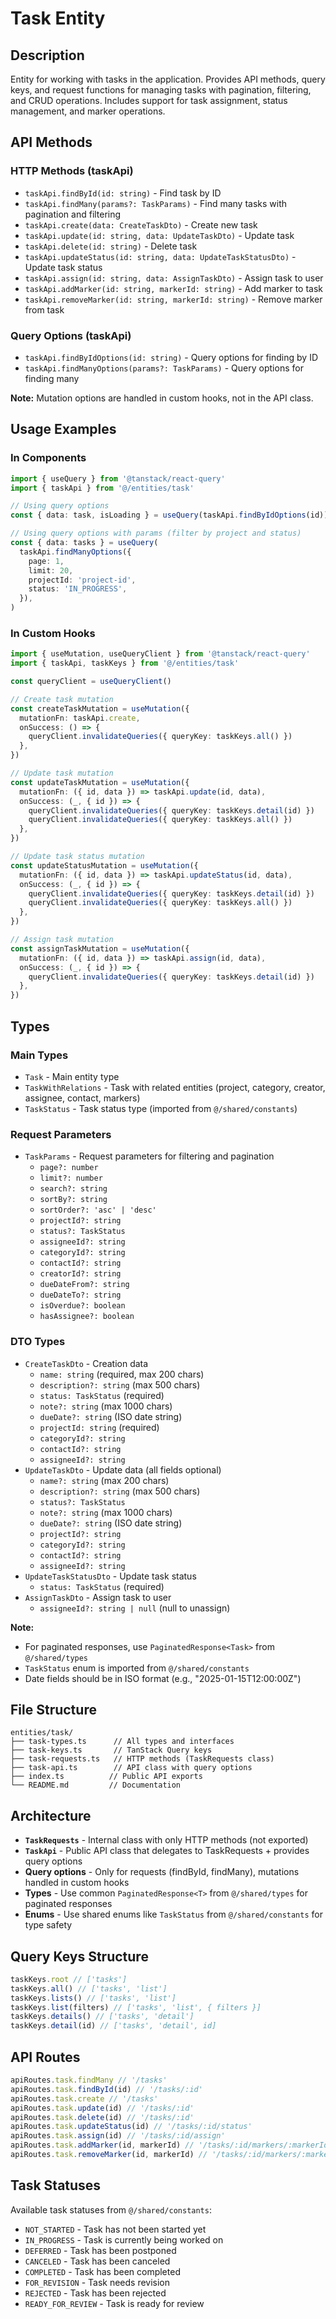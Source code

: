 # Task Entity

## Description

Entity for working with tasks in the application. Provides API methods, query keys, and request functions for managing tasks with pagination, filtering, and CRUD operations. Includes support for task assignment, status management, and marker operations.

## API Methods

### HTTP Methods (taskApi)

- `taskApi.findById(id: string)` - Find task by ID
- `taskApi.findMany(params?: TaskParams)` - Find many tasks with pagination and filtering
- `taskApi.create(data: CreateTaskDto)` - Create new task
- `taskApi.update(id: string, data: UpdateTaskDto)` - Update task
- `taskApi.delete(id: string)` - Delete task
- `taskApi.updateStatus(id: string, data: UpdateTaskStatusDto)` - Update task status
- `taskApi.assign(id: string, data: AssignTaskDto)` - Assign task to user
- `taskApi.addMarker(id: string, markerId: string)` - Add marker to task
- `taskApi.removeMarker(id: string, markerId: string)` - Remove marker from task

### Query Options (taskApi)

- `taskApi.findByIdOptions(id: string)` - Query options for finding by ID
- `taskApi.findManyOptions(params?: TaskParams)` - Query options for finding many

**Note:** Mutation options are handled in custom hooks, not in the API class.

## Usage Examples

### In Components

```typescript
import { useQuery } from '@tanstack/react-query'
import { taskApi } from '@/entities/task'

// Using query options
const { data: task, isLoading } = useQuery(taskApi.findByIdOptions(id))

// Using query options with params (filter by project and status)
const { data: tasks } = useQuery(
  taskApi.findManyOptions({
    page: 1,
    limit: 20,
    projectId: 'project-id',
    status: 'IN_PROGRESS',
  }),
)
```

### In Custom Hooks

```typescript
import { useMutation, useQueryClient } from '@tanstack/react-query'
import { taskApi, taskKeys } from '@/entities/task'

const queryClient = useQueryClient()

// Create task mutation
const createTaskMutation = useMutation({
  mutationFn: taskApi.create,
  onSuccess: () => {
    queryClient.invalidateQueries({ queryKey: taskKeys.all() })
  },
})

// Update task mutation
const updateTaskMutation = useMutation({
  mutationFn: ({ id, data }) => taskApi.update(id, data),
  onSuccess: (_, { id }) => {
    queryClient.invalidateQueries({ queryKey: taskKeys.detail(id) })
    queryClient.invalidateQueries({ queryKey: taskKeys.all() })
  },
})

// Update task status mutation
const updateStatusMutation = useMutation({
  mutationFn: ({ id, data }) => taskApi.updateStatus(id, data),
  onSuccess: (_, { id }) => {
    queryClient.invalidateQueries({ queryKey: taskKeys.detail(id) })
    queryClient.invalidateQueries({ queryKey: taskKeys.all() })
  },
})

// Assign task mutation
const assignTaskMutation = useMutation({
  mutationFn: ({ id, data }) => taskApi.assign(id, data),
  onSuccess: (_, { id }) => {
    queryClient.invalidateQueries({ queryKey: taskKeys.detail(id) })
  },
})
```

## Types

### Main Types

- `Task` - Main entity type
- `TaskWithRelations` - Task with related entities (project, category, creator, assignee, contact, markers)
- `TaskStatus` - Task status type (imported from `@/shared/constants`)

### Request Parameters

- `TaskParams` - Request parameters for filtering and pagination
  - `page?: number`
  - `limit?: number`
  - `search?: string`
  - `sortBy?: string`
  - `sortOrder?: 'asc' | 'desc'`
  - `projectId?: string`
  - `status?: TaskStatus`
  - `assigneeId?: string`
  - `categoryId?: string`
  - `contactId?: string`
  - `creatorId?: string`
  - `dueDateFrom?: string`
  - `dueDateTo?: string`
  - `isOverdue?: boolean`
  - `hasAssignee?: boolean`

### DTO Types

- `CreateTaskDto` - Creation data
  - `name: string` (required, max 200 chars)
  - `description?: string` (max 500 chars)
  - `status: TaskStatus` (required)
  - `note?: string` (max 1000 chars)
  - `dueDate?: string` (ISO date string)
  - `projectId: string` (required)
  - `categoryId?: string`
  - `contactId?: string`
  - `assigneeId?: string`
- `UpdateTaskDto` - Update data (all fields optional)
  - `name?: string` (max 200 chars)
  - `description?: string` (max 500 chars)
  - `status?: TaskStatus`
  - `note?: string` (max 1000 chars)
  - `dueDate?: string` (ISO date string)
  - `projectId?: string`
  - `categoryId?: string`
  - `contactId?: string`
  - `assigneeId?: string`
- `UpdateTaskStatusDto` - Update task status
  - `status: TaskStatus` (required)
- `AssignTaskDto` - Assign task to user
  - `assigneeId?: string | null` (null to unassign)

**Note:**

- For paginated responses, use `PaginatedResponse<Task>` from `@/shared/types`
- `TaskStatus` enum is imported from `@/shared/constants`
- Date fields should be in ISO format (e.g., "2025-01-15T12:00:00Z")

## File Structure

```
entities/task/
├── task-types.ts      // All types and interfaces
├── task-keys.ts       // TanStack Query keys
├── task-requests.ts   // HTTP methods (TaskRequests class)
├── task-api.ts        // API class with query options
├── index.ts          // Public API exports
└── README.md         // Documentation
```

## Architecture

- **`TaskRequests`** - Internal class with only HTTP methods (not exported)
- **`TaskApi`** - Public API class that delegates to TaskRequests + provides query options
- **Query options** - Only for requests (findById, findMany), mutations handled in custom hooks
- **Types** - Use common `PaginatedResponse<T>` from `@/shared/types` for paginated responses
- **Enums** - Use shared enums like `TaskStatus` from `@/shared/constants` for type safety

## Query Keys Structure

```typescript
taskKeys.root // ['tasks']
taskKeys.all() // ['tasks', 'list']
taskKeys.lists() // ['tasks', 'list']
taskKeys.list(filters) // ['tasks', 'list', { filters }]
taskKeys.details() // ['tasks', 'detail']
taskKeys.detail(id) // ['tasks', 'detail', id]
```

## API Routes

```typescript
apiRoutes.task.findMany // '/tasks'
apiRoutes.task.findById(id) // '/tasks/:id'
apiRoutes.task.create // '/tasks'
apiRoutes.task.update(id) // '/tasks/:id'
apiRoutes.task.delete(id) // '/tasks/:id'
apiRoutes.task.updateStatus(id) // '/tasks/:id/status'
apiRoutes.task.assign(id) // '/tasks/:id/assign'
apiRoutes.task.addMarker(id, markerId) // '/tasks/:id/markers/:markerId'
apiRoutes.task.removeMarker(id, markerId) // '/tasks/:id/markers/:markerId'
```

## Task Statuses

Available task statuses from `@/shared/constants`:

- `NOT_STARTED` - Task has not been started yet
- `IN_PROGRESS` - Task is currently being worked on
- `DEFERRED` - Task has been postponed
- `CANCELED` - Task has been canceled
- `COMPLETED` - Task has been completed
- `FOR_REVISION` - Task needs revision
- `REJECTED` - Task has been rejected
- `READY_FOR_REVIEW` - Task is ready for review
